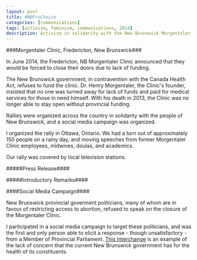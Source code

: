 ```yaml
---
layout: post
title: #NBProChoice
categories: [communications]
tags: [activism, feminism, communications, 2014]
description: Activism in solidarity with the New Brunswick Morgentaler Clinic
---
```

###Morgentaler Clinic, Fredericton, New Brunswick###

In June 2014, the Fredericton, NB Morgentaler Clinic announced that they would be forced to close their doors due to lack of funding. 

The New Brunswick government, in contravention with the Canada Health Act, refuses to fund the clinic. Dr. Henry Morgentaler, the Clinic's founder, insisted that no one was turned away for lack of funds and paid for medical services for those in need himself. With his death in 2013, the Clinic was no longer able to stay open without provincial funding.

Rallies were organized across the country in solidarity with the people of New Brunswick, and a social media campaign was organized. 

I organized the rally in Ottawa, Ontario. We had a turn out of approximately 150 people on a rainy day, and moving speeches from former Morgentaler Clinic employees, midwives, doulas, and academics.

Our rally was covered by local television stations.

#####Press Release####

#####Introductory Remarks####

####Social Media Campaign####

New Brunswick provincial goverment politicians, many of whom are in favour of restricting access to abortion, refused to speak on the closure of the Morgentaler Clinic. 

I participated in a social media campaign to target these politicians, and was the first and only person able to elicit a response - though unsatisfactory - from a Member of Provincial Parliament. [This interchange](http://nbprochoice.tumblr.com/post/87023959650/the-twitter-campaign-link-hoped-to-publicly) is an example of the lack of concern that the current New Brunswick government has for the health of its constituents.